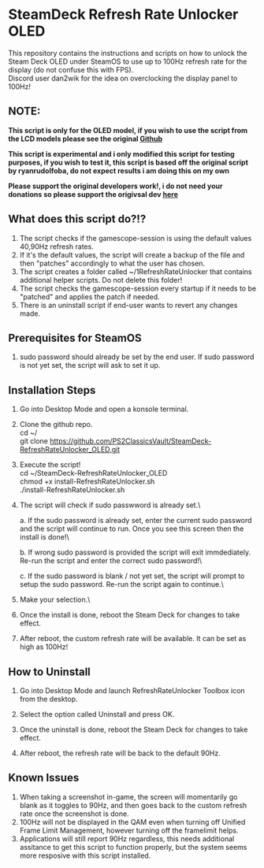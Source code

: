 # SteamDeck Refresh Rate Unlocker OLED
This repository contains the instructions and scripts on how to unlock the Steam Deck OLED under SteamOS to use up to 100Hz refresh rate for the display (do not confuse this with FPS). \
Discord user dan2wik for the idea on overclocking the display panel to 100Hz!

## NOTE: 
**This script is only for the OLED model, if you wish to use the script from the LCD models please see the original [Github](https://github.com/ryanrudolfoba/SteamDeck-RefreshRateUnlocker)**

**This script is experimental and i only modified this script for testing purposes, if you wish to test it, this script is based off the original script by ryanrudolfoba, do not expect results i am doing this on my own**

**Please support the original developers work!, i do not need your donations so please support the origivsal dev [here](https://github.com/ryanrudolfoba/SteamDeck-RefreshRateUnlocker)**

## What does this script do?!?
1. The script checks if the gamescope-session is using the default values 40,90Hz refresh rates.
2. If it's the default values, the script will create a backup of the file and then "patches" accordingly to what the user has chosen.
3. The script creates a folder called ~/1RefreshRateUnlocker that contains additional helper scripts. Do not delete this folder!
4. The script checks the gamescope-session every startup if it needs to be "patched" and applies the patch if needed.
5. There is an uninstall script if end-user wants to revert any changes made.

## Prerequisites for SteamOS
1. sudo password should already be set by the end user. If sudo password is not yet set, the script will ask to set it up.

## Installation Steps
1. Go into Desktop Mode and open a konsole terminal.
2. Clone the github repo. \
   cd ~/ \
   git clone https://github.com/PS2ClassicsVault/SteamDeck-RefreshRateUnlocker_OLED.git
3. Execute the script! \
   cd ~/SteamDeck-RefreshRateUnlocker_OLED \
   chmod +x install-RefreshRateUnlocker.sh \
   ./install-RefreshRateUnlocker.sh
   
4. The script will check if sudo passwword is already set.\

   a. If the sudo password is already set, enter the current sudo password and the script will continue to run. Once you see this screen then the install is done!\

   b. If wrong sudo password is provided the script will exit immdediately. Re-run the script and enter the correct sudo password!\
         
   c. If the sudo password is blank / not yet set, the script will prompt to setup the sudo password. Re-run the script again to continue.\

5. Make your selection.\

6. Once the install is done, reboot the Steam Deck for changes to take effect.
         
7. After reboot, the custom refresh rate will be available. It can be set as high as 100Hz!


## How to Uninstall
1. Go into Desktop Mode and launch RefreshRateUnlocker Toolbox icon from the desktop.

2. Select the option called Uninstall and press OK.

3. Once the uninstall is done, reboot the Steam Deck for changes to take effect.
         
4. After reboot, the refresh rate will be back to the default 90Hz.


## Known Issues
1. When taking a screenshot in-game, the screen will momentarily go blank as it toggles to 90Hz, and then goes back to the custom refresh rate once the screenshot is done.
2. 100Hz will not be displayed in the QAM even when turning off Unified Frame Limit Management, however turning off the framelimit helps.
3. Applications will still report 90Hz regardless, this needs additional assitance to get this script to function properly, but the system seems more resposive with this script installed.

